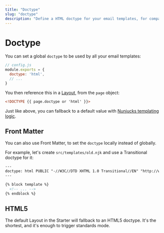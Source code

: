 ```yaml
---
title: "Doctype"
slug: "doctype"
description: "Define a HTML doctype for your email templates, for compatibility and accessibility purposes"
---
```


# Doctype

You can set a global `doctype` to be used by all your email templates:

```js
// config.js
module.exports = {
  doctype: 'html',
  // ...
}
```

You then reference this in a [Layout](/docs/layouts/), from the `page` object:

```html
<!DOCTYPE {{ page.doctype or 'html' }}>
```

Just like above, you can fallback to a default value with [Nunjucks templating logic](https://mozilla.github.io/nunjucks/templating.html#logic).

## Front Matter

You can also use Front Matter, to set the `doctype` locally instead of globally. 

For example, let's create `src/templates/old.njk` and use a Transitional doctype for it:

```handlebars
---
doctype: html PUBLIC "-//W3C//DTD XHTML 1.0 Transitional//EN" "http://www.w3.org/TR/xhtml1/DTD/xhtml1-transitional.dtd"
---

{% block template %}
  <!-- ... -->
{% endblock %}
```

## HTML5

The default Layout in the Starter will fallback to an HTML5 doctype. It's the shortest, and it's enough to trigger standards mode.
